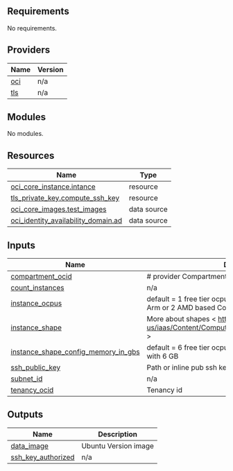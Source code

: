 <!-- BEGIN_TF_DOCS -->
## Requirements

No requirements.

## Providers

| Name | Version |
|------|---------|
| <a name="provider_oci"></a> [oci](#provider\_oci) | n/a |
| <a name="provider_tls"></a> [tls](#provider\_tls) | n/a |

## Modules

No modules.

## Resources

| Name | Type |
|------|------|
| [oci_core_instance.intance](https://registry.terraform.io/providers/hashicorp/oci/latest/docs/resources/core_instance) | resource |
| [tls_private_key.compute_ssh_key](https://registry.terraform.io/providers/hashicorp/tls/latest/docs/resources/private_key) | resource |
| [oci_core_images.test_images](https://registry.terraform.io/providers/hashicorp/oci/latest/docs/data-sources/core_images) | data source |
| [oci_identity_availability_domain.ad](https://registry.terraform.io/providers/hashicorp/oci/latest/docs/data-sources/identity_availability_domain) | data source |

## Inputs

| Name | Description | Type | Default | Required |
|------|-------------|------|---------|:--------:|
| <a name="input_compartment_ocid"></a> [compartment\_ocid](#input\_compartment\_ocid) | # provider Compartment OICD | `string` | n/a | yes |
| <a name="input_count_instances"></a> [count\_instances](#input\_count\_instances) | n/a | `number` | n/a | yes |
| <a name="input_instance_ocpus"></a> [instance\_ocpus](#input\_instance\_ocpus) | default = 1 free tier ocpus: 4 núcleos Ampere A1 based on Arm or 2 AMD based Compute VMs with 1/8 OCPU | `number` | `1` | no |
| <a name="input_instance_shape"></a> [instance\_shape](#input\_instance\_shape) | More about shapes < https://docs.oracle.com/en-us/iaas/Content/Compute/References/computeshapes.htm > | `string` | `"VM.Standard.A1.Flex"` | no |
| <a name="input_instance_shape_config_memory_in_gbs"></a> [instance\_shape\_config\_memory\_in\_gbs](#input\_instance\_shape\_config\_memory\_in\_gbs) | default = 6 free tier ocpus: 24 GB, can be used in 4 VMs with 6 GB | `number` | `6` | no |
| <a name="input_ssh_public_key"></a> [ssh\_public\_key](#input\_ssh\_public\_key) | Path or inline pub ssh key | `string` | `""` | no |
| <a name="input_subnet_id"></a> [subnet\_id](#input\_subnet\_id) | n/a | `string` | n/a | yes |
| <a name="input_tenancy_ocid"></a> [tenancy\_ocid](#input\_tenancy\_ocid) | Tenancy id | `string` | n/a | yes |

## Outputs

| Name | Description |
|------|-------------|
| <a name="output_data_image"></a> [data\_image](#output\_data\_image) | Ubuntu Version image |
| <a name="output_ssh_key_authorized"></a> [ssh\_key\_authorized](#output\_ssh\_key\_authorized) | n/a |
<!-- END_TF_DOCS -->